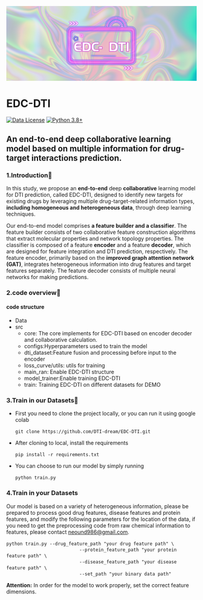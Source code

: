 ![logo](assets/logo.png)

# EDC-DTI

[![Data License](https://img.shields.io/badge/Data%20License-CC%20By%20NC%204.0-red.svg)](https://github.com/tatsu-lab/stanford_alpaca/blob/main/DATA_LICENSE)
[![Python 3.8+](https://img.shields.io/badge/python-3.8+-blue.svg)](https://www.python.org/downloads/release/python-390/)

## An end-to-end deep collaborative learning model based on multiple information for drug-target interactions prediction.

### 1.Introduction🦄

In this study, we propose an **end-to-end** deep **collaborative** learning model for DTI prediction, called EDC-DTI, designed to identify new targets for existing drugs by leveraging multiple drug-target-related information types, **including homogeneous and heterogeneous data**, through deep learning techniques.

Our end-to-end model comprises **a feature builder and a classifier**. The feature builder consists of two collaborative feature construction algorithms that extract molecular properties and network topology properties. The classifier is composed of a feature **encoder** and a feature **decoder**, which are designed for feature integration and DTI prediction, respectively. The feature encoder, primarily based on the **improved graph attention network (GAT)**, integrates heterogeneous information into drug features and target features separately. The feature decoder consists of multiple neural networks for making predictions.

### 2.code overview🤖

#### code structure

* Data
* src
  * core: The core implements for EDC-DTI based on encoder decoder and collaborative calculation.
  * configs:Hyperparameters used to train the model
  * dti_dataset:Feature fusion and processing before input to the encoder
  * loss_curve/utils: utils for training
  * main_ran: Enable EDC-DTI structure
  * model_trainer:Enable training EDC-DTI
  * train: Training EDC-DTI on different datasets for DEMO

### 3.Train in our Datasets🚀

* First you need to clone the project locally, or you can run it using google colab

  ```shell
  git clone https://github.com/DTI-dream/EDC-DTI.git
  ```

* After cloning to local, install the requirements

  ```shell
  pip install -r requirements.txt
  ```

* You can choose to run our model by simply running

  ```shell
  python train.py
  ```

### 4.Train in your Datasets

Our model is based on a variety of heterogeneous information, please be prepared to process good drug features, disease features and protein features, and modify the following parameters for the location of the data, if you need to get the preprocessing code from raw chemical information to features, please contact neound986@gmail.com.

```shell
python train.py --drug_feature_path "your drug feature path" \
                           --protein_feature_path "your protein feature path" \
                           --disease_feature_path "your disease feature path" \
                           --set_path "your binary data path"
```

**Attention:** In order for the model to work properly, set the correct feature dimensions.



